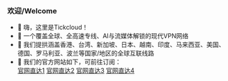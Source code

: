 ### 欢迎/Welcome
- 👋 嗨，这里是Tickcloud！
- 👀 一个覆盖全球、全高速专线、AI与流媒体解锁的现代VPN网络
- 🌱 我们提拱涵盖香港、台湾、新加坡、日本、越南、印度、马来西亚、美国、德国、罗马利亚、波兰等国家/地区的全球互联线路
- 💞️ 我们的官方网站如下，可前往订阅：<br>
     [官网直达1](https://www.tickcloud.net)  [官网直达2](https://www.tickcloud.site)   [官网直达3](https://www.tickcloud.link)   [官网直达4](https://www.tickcloud.online) 

<!---
tick99/tick99 is a ✨ special ✨ repository because its `README.md` (this file) appears on your GitHub profile.
You can click the Preview link to take a look at your changes.
--->
